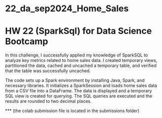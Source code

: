 # 22_da_sep2024_Home_Sales
# HW 22 (SparkSql) for Data Science Bootcamp


In this challenge, I successfully applied my knowledge of SparkSQL to analyze key metrics related to home sales data. I created temporary views, partitioned the data, cached and uncached a temporary table, and verified that the table was successfully uncached.

The code sets up a Spark environment by installing Java, Spark, and necessary libraries. It initializes a SparkSession and loads home sales data from a CSV file into a DataFrame. The data is displayed and a temporary SQL view is created for querying. The SQL queries are executed and the results are rounded to two decimal places.

*** (the colab submission file is located in the submissions folder)